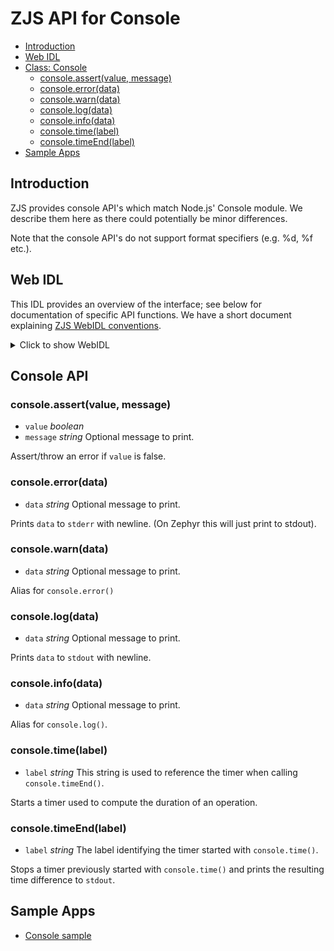 ZJS API for Console
==================

* [Introduction](#introduction)
* [Web IDL](#webidl)
* [Class: Console](#console-api)
  * [console.assert(value, message)](#consoleassertvalue-message)
  * [console.error(data)](#consoleerrordata)
  * [console.warn(data)](#consolewarndata)
  * [console.log(data)](#consolelogdata)
  * [console.info(data)](#consoleinfodata)
  * [console.time(label)](#consoletimelabel)
  * [console.timeEnd(label)](#consoletimeendlabel)
* [Sample Apps](#sample-apps)

Introduction
------------
ZJS provides console API's which match Node.js' Console module. We describe them here as there could
potentially be minor differences.

Note that the console API's do not support format specifiers (e.g. %d, %f etc.).

Web IDL
-------
This IDL provides an overview of the interface; see below for
documentation of specific API functions.  We have a short document
explaining [ZJS WebIDL conventions](Notes_on_WebIDL.md).

<details>
<summary>Click to show WebIDL</summary>
<pre>
// require returns a Console object
// var console = require('console');<p><p>[ReturnFromRequire]
interface Console {
    void assert(boolean value, optional string message);
    void error(optional string data);
    void log(optional string data);
    void info(optional string data);
    void time(string label);
    void timeEnd(string label);
};
</pre>
</details>

Console API
-----------

### console.assert(value, message)
* `value` *boolean*
*  `message` *string* Optional message to print.

Assert/throw an error if `value` is false.

### console.error(data)
* `data` *string* Optional message to print.

Prints `data` to `stderr` with newline. (On Zephyr this will just print to stdout).

### console.warn(data)
* `data` *string* Optional message to print.

Alias for `console.error()`

### console.log(data)
* `data` *string* Optional message to print.

Prints `data` to `stdout` with newline.

### console.info(data)
* `data` *string* Optional message to print.

Alias for `console.log()`.

### console.time(label)
* `label` *string* This string is used to reference the timer when calling `console.timeEnd()`.

Starts a timer used to compute the duration of an operation.

### console.timeEnd(label)
* `label` *string* The label identifying the timer started with `console.time()`.

Stops a timer previously started with `console.time()` and prints the resulting time difference to `stdout`.

Sample Apps
-----------
* [Console sample](../samples/tests/Console.js)
